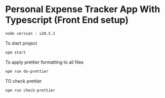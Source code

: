 # Personal Expense Tracker App With Typescript (Front End setup)

```bash
node version : v20.5.1
```

To start project

```bash
npm start
```

To apply prettier formatting to all files
```bash
npm run do-prettier
```

TO check prettier 
```bash
npm run check-prettier
```